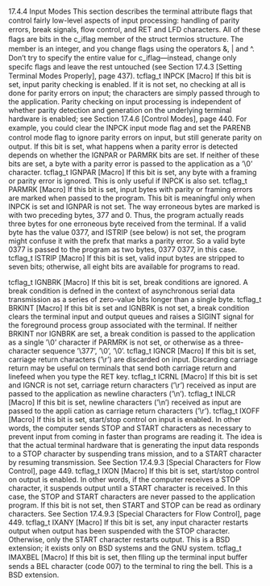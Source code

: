 17.4.4 Input Modes
This section describes the terminal attribute ﬂags that control fairly low-level aspects of
input processing: handling of parity errors, break signals, ﬂow control, and RET and LFD
characters.
All of these ﬂags are bits in the c_iflag member of the struct termios structure. The
member is an integer, and you change ﬂags using the operators &, | and ^. Don’t try to
specify the entire value for c_iflag—instead, change only specifc ﬂags and leave the rest
untouched (see Section 17.4.3 [Setting Terminal Modes Properly], page 437).
tcflag_t INPCK [Macro]
If this bit is set, input parity checking is enabled. If it is not set, no checking at all
is done for parity errors on input; the characters are simply passed through to the
application.
Parity checking on input processing is independent of whether parity detection and
generation on the underlying terminal hardware is enabled; see Section 17.4.6 [Control
Modes], page 440. For example, you could clear the INPCK input mode ﬂag and set
the PARENB control mode ﬂag to ignore parity errors on input, but still generate parity
on output.
If this bit is set, what happens when a parity error is detected depends on whether
the IGNPAR or PARMRK bits are set. If neither of these bits are set, a byte with a parity
error is passed to the application as a ’\0’ character.
tcflag_t IGNPAR [Macro]
If this bit is set, any byte with a framing or parity error is ignored. This is only useful
if INPCK is also set.
tcflag_t PARMRK [Macro]
If this bit is set, input bytes with parity or framing errors are marked when passed
to the program. This bit is meaningful only when INPCK is set and IGNPAR is not set.
The way erroneous bytes are marked is with two preceding bytes, 377 and 0. Thus, the
program actually reads three bytes for one erroneous byte received from the terminal.
If a valid byte has the value 0377, and ISTRIP (see below) is not set, the program
might confuse it with the prefx that marks a parity error. So a valid byte 0377 is
passed to the program as two bytes, 0377 0377, in this case.
tcflag_t ISTRIP [Macro]
If this bit is set, valid input bytes are stripped to seven bits; otherwise, all eight bits
are available for programs to read.

tcflag_t IGNBRK [Macro]
If this bit is set, break conditions are ignored.
A break condition is defned in the context of asynchronous serial data transmission
as a series of zero-value bits longer than a single byte.
tcflag_t BRKINT [Macro]
If this bit is set and IGNBRK is not set, a break condition clears the terminal input and
output queues and raises a SIGINT signal for the foreground process group associated
with the terminal.
If neither BRKINT nor IGNBRK are set, a break condition is passed to the application as
a single ’\0’ character if PARMRK is not set, or otherwise as a three-character sequence
’\377’, ’\0’, ’\0’.
tcflag_t IGNCR [Macro]
If this bit is set, carriage return characters (’\r’) are discarded on input. Discarding
carriage return may be useful on terminals that send both carriage return and linefeed
when you type the RET key.
tcflag_t ICRNL [Macro]
If this bit is set and IGNCR is not set, carriage return characters (’\r’) received as
input are passed to the application as newline characters (’\n’).
tcflag_t INLCR [Macro]
If this bit is set, newline characters (’\n’) received as input are passed to the appli
cation as carriage return characters (’\r’).
tcflag_t IXOFF [Macro]
If this bit is set, start/stop control on input is enabled. In other words, the computer
sends STOP and START characters as necessary to prevent input from coming in
faster than programs are reading it. The idea is that the actual terminal hardware
that is generating the input data responds to a STOP character by suspending trans
mission, and to a START character by resuming transmission. See Section 17.4.9.3
[Special Characters for Flow Control], page 449.
tcflag_t IXON [Macro]
If this bit is set, start/stop control on output is enabled. In other words, if the
computer receives a STOP character, it suspends output until a START character
is received. In this case, the STOP and START characters are never passed to the
application program. If this bit is not set, then START and STOP can be read
as ordinary characters. See Section 17.4.9.3 [Special Characters for Flow Control],
page 449.
tcflag_t IXANY [Macro]
If this bit is set, any input character restarts output when output has been suspended
with the STOP character. Otherwise, only the START character restarts output.
This is a BSD extension; it exists only on BSD systems and the GNU system.
tcflag_t IMAXBEL [Macro]
If this bit is set, then flling up the terminal input buﬀer sends a BEL character (code
007) to the terminal to ring the bell.
This is a BSD extension.